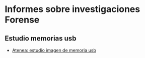 # Informes sobre investigaciones Forense

## Estudio memorias usb
<ul>
  <li><a href="">Atenea: estudio imagen de memoria usb</li>
</ul>
